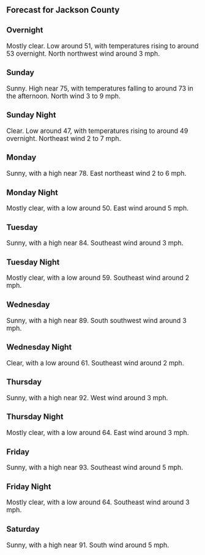 <div>
   <h2>Forecast for Jackson County</h2>
   <p>
      <div style="font-size:120%">
         <h3>Overnight</h3>Mostly clear. Low around 51, with temperatures rising to around 53 overnight. North northwest wind around 3 mph.<br></div>
   </p>
   <p>
      <div style="font-size:120%">
         <h3>Sunday</h3>Sunny. High near 75, with temperatures falling to around 73 in the afternoon. North wind 3 to 9 mph.<br></div>
   </p>
   <p>
      <div style="font-size:120%">
         <h3>Sunday Night</h3>Clear. Low around 47, with temperatures rising to around 49 overnight. Northeast wind 2 to 7 mph.<br></div>
   </p>
   <p>
      <div style="font-size:120%">
         <h3>Monday</h3>Sunny, with a high near 78. East northeast wind 2 to 6 mph.<br></div>
   </p>
   <p>
      <div style="font-size:120%">
         <h3>Monday Night</h3>Mostly clear, with a low around 50. East wind around 5 mph.<br></div>
   </p>
   <p>
      <div style="font-size:120%">
         <h3>Tuesday</h3>Sunny, with a high near 84. Southeast wind around 3 mph.<br></div>
   </p>
   <p>
      <div style="font-size:120%">
         <h3>Tuesday Night</h3>Mostly clear, with a low around 59. Southeast wind around 2 mph.<br></div>
   </p>
   <p>
      <div style="font-size:120%">
         <h3>Wednesday</h3>Sunny, with a high near 89. South southwest wind around 3 mph.<br></div>
   </p>
   <p>
      <div style="font-size:120%">
         <h3>Wednesday Night</h3>Clear, with a low around 61. Southeast wind around 2 mph.<br></div>
   </p>
   <p>
      <div style="font-size:120%">
         <h3>Thursday</h3>Sunny, with a high near 92. West wind around 3 mph.<br></div>
   </p>
   <p>
      <div style="font-size:120%">
         <h3>Thursday Night</h3>Mostly clear, with a low around 64. East wind around 3 mph.<br></div>
   </p>
   <p>
      <div style="font-size:120%">
         <h3>Friday</h3>Sunny, with a high near 93. Southeast wind around 5 mph.<br></div>
   </p>
   <p>
      <div style="font-size:120%">
         <h3>Friday Night</h3>Mostly clear, with a low around 64. Southeast wind around 3 mph.<br></div>
   </p>
   <p>
      <div style="font-size:120%">
         <h3>Saturday</h3>Sunny, with a high near 91. South wind around 5 mph.<br></div>
   </p>
</div>